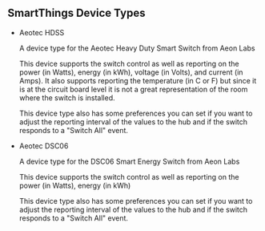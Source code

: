 <h2>SmartThings Device Types</h2>

<ul>
<li>Aeotec HDSS</li>
	<p>A device type for the Aeotec Heavy Duty Smart Switch from Aeon Labs</p>
	<p>This device supports the switch control as well as reporting on the power (in Watts), energy (in kWh), voltage (in Volts), and current (in Amps). 
	It also supports reporting the temperature (in C or F) but since it is at the circuit board level it is not a great representation of the room where the switch is installed.</p>
	<p>This device type also has some preferences you can set if you want to adjust the reporting interval of the values to the hub and if the switch responds to a "Switch All" event.</p>
<li>Aeotec DSC06</li>
	<p>A device type for the DSC06 Smart Energy Switch from Aeon Labs</p>
	<p>This device supports the switch control as well as reporting on the power (in Watts), energy (in kWh)</p>
	<p>This device type also has some preferences you can set if you want to adjust the reporting interval of the values to the hub and if the switch responds to a "Switch All" event.</p>
</ul>
